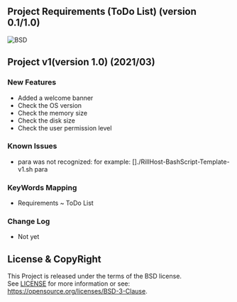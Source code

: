 
Project Requirements (ToDo List)
(version 0.1/1.0)
--------------------------------

![BSD](https://img.shields.io/badge/License-BSD3-blue.svg)


## Project v1(version 1.0) (2021/03)

### New Features
- Added a welcome banner
- Check the OS version
- Check the memory size
- Check the disk size
- Check the user permission level

### Known Issues
- para was not recognized: 
  for example: []./RillHost-BashScript-Template-v1.sh para

### KeyWords Mapping
- Requirements ~ ToDo List

### Change Log
- Not yet

## License & CopyRight
This Project is released under the terms of the BSD license.  
See [LICENSE](LICENSE) for more information or see:  
https://opensource.org/licenses/BSD-3-Clause.
